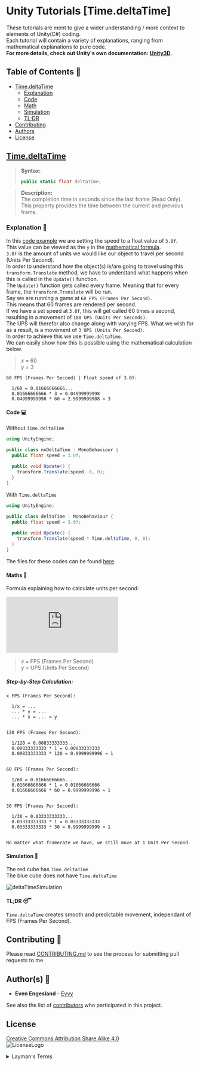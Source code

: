 # Unity Tutorials [Time.deltaTime]
These tutorials are ment to give a wider understanding / more context to elements of Unity(C#) coding.  
Each tutorial will contain a variety of explanations, ranging from mathematical explanations to pure code.  
**For more details, check out Unity's own documentation: [Unity3D](https://docs.unity3d.com/ScriptReference/).**

## Table of Contents :bookmark_tabs:
- [Time.deltaTime](#timedeltaTime)
     - [Explanation](#explanation-book)
     - [Code](#code-computer)
     - [Math](#maths-triangular_ruler)
     - [Simulation](#simulation-movie_camera)
     - [TL;DR](#tldr-sleeping)
- [Contributing](#contributing-memo)
- [Authors](#authors-construction_worker)
- [License](#license)

## [Time.deltaTime](https://docs.unity3d.com/ScriptReference/Time-deltaTime.html)

>**Syntax:**
>```cs
>public static float deltaTime;
>```

>**Description:**  
>The completion time in seconds since the last frame (Read Only).  
>This property provides the time between the current and previous frame.

### Explanation :book:
In this [code example](#code-computer) we are setting the speed to a float value of ```3.0f```.  
This value can be viewed as the ```y``` in the [mathematical formula](#maths-triangular_ruler).  
```3.0f``` is the amount of units we would like our object to travel per second (Units Per Second).  
In order to understand how the object(s) is/are going to travel using this ```transform.Translate``` method, we have to understand what happens when this is called in the ```Update()``` function.  
The ```Update()``` function gets called every frame. Meaning that for every frame, the ```transform.Translate``` will be run.  
Say we are running a game at ```60 FPS (Frames Per Second)```.  
This means that 60 frames are rendered per second.  
If we have a set speed at ```3.0f```, this will get called 60 times a second, resulting in a movement of ```180 UPS (Units Per Seconds)```.  
The UPS will therefor also change along with varying FPS.
What we wish for as a result, is a movement of ```3 UPS (Units Per Second)```.  
In order to achieve this we use ```Time.deltaTime```.  
We can easily show how this is possible using the mathematical calculation below.  
>_x_ = 60  
>_y_ = 3

```
60 FPS (Frames Per Second) | Float speed of 3.0f:

  1/60 = 0.01666666666...
  0.01666666666 * 3 = 0.04999999998
  0.04999999998 * 60 = 2.9999999988 ≈ 3
```

#### Code :computer:
Without ```Time.deltaTime```
```cs
using UnityEngine;

public class noDeltaTime : MonoBehaviour {
  public float speed = 3.0f;
  
  public void Update() {
    transform.Translate(speed, 0, 0);
  }
}
```
With ```Time.deltaTime```
```cs
using UnityEngine;

public class deltaTime : MonoBehaviour {
  public float speed = 3.0f;
  
  public void Update() {
    transform.Translate(speed * Time.deltaTime, 0, 0);
  }
}
```
The files for these codes can be found [here](https://github.com/Evvy/Unity-Tutorials/tree/master/Time.deltaTime).

#### Maths :triangular_ruler:
Formula explaining how to calculate units per second:

![Equation](http://latex.codecogs.com/gif.latex?%5Cfrac%7B1%7D%7Bx%7D%20%5Ccdot%20y%20%5Ccdot%20x%20%3D%20%5Cfrac%7B1%20%5Ccdot%20y%20%5Ccdot%20x%7D%7Bx%7D%20%3D%201%20%5Ccdot%20y%20%3D%20y)
>_x_ = FPS (Frames Per Second)  
>_y_ = UPS (Units Per Second)

##### Step-by-Step Calculation:
```
x FPS (Frames Per Second):

  1/x = ...
  ... * y = ...
  ... * x = ... ≈ y


120 FPS (Frames Per Second):

  1/120 = 0.00833333333...
  0.00833333333 * 1 = 0.00833333333
  0.00833333333 * 120 = 0.9999999996 ≈ 1


60 FPS (Frames Per Second):

  1/60 = 0.01666666666...
  0.01666666666 * 1 = 0.01666666666
  0.01666666666 * 60 = 0.9999999996 ≈ 1


30 FPS (Frames Per Second):

  1/30 = 0.03333333333...
  0.03333333333 * 1 = 0.03333333333
  0.03333333333 * 30 = 0.9999999999 ≈ 1
  
  
No matter what framerate we have, we still move at 1 Unit Per Second.
```
#### Simulation :movie_camera:
The red cube has ```Time.deltaTime```  
The blue cube does not have ```Time.deltaTime```

![deltaTimeSimulation](https://im.ezgif.com/tmp/ezgif-1-226b08e7074b.gif)

#### TL;DR :sleeping:
```Time.deltaTime``` creates smooth and predictable movement, independant of FPS (Frames Per Second).

## Contributing :memo:
Please read [CONTRIBUTING.md](https://github.com/Evvy/Unity-Tutorials/blob/master/CONTRIBUTING.md) to see the process for submitting pull requests to me.

## Author(s) :construction_worker:

* **Even Engesland** - [Evvy](https://github.com/Evvy)

See also the list of [contributors](http://github.com/Evvy/Unity-Tutorials/contributors) who participated in this project.

## License
[Creative Commons Attribution Share Alike 4.0](https://github.com/Evvy/Unity-Tutorials/blob/master/LICENSE.md)  
![LicenseLogo](https://licensebuttons.net/l/by-sa/4.0/88x31.png)
<details><summary>Layman's Terms</summary>
<p>
  
>_You are free to:_  
>- **Share — copy** and redistribute the material in any medium or format.  
>- **Adapt — remix**, transform, and build upon the material for any purpose, even commercially.

>The licensor cannot revoke these freedoms as long as you follow the license terms.    

>_Under the following terms:_  
>- **Attribution** — You must give appropriate credit, provide a link to the license, and indicate if changes were made. You may do so in any reasonable manner, but not in any way that suggests the licensor endorses you or your use.  
>- **ShareAlike** — If you remix, transform, or build upon the material, you must distribute your contributions under the same license as the original.

>**No additional restrictions** — You may not apply legal terms or technological measures that legally restrict others from doing anything the license permits.

>_Notices:_  
>- You do not have to comply with the license for elements of the material in the public domain or where your use is permitted by an >applicable exception or limitation.  
>- No warranties are given. The license may not give you all of the permissions necessary for your intended use. For example, other rights >such as publicity, privacy, or moral rights may limit how you use the material.  

</p>
</details>
